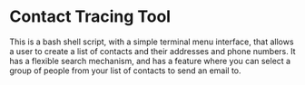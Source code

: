 # Contact Tracing Tool

This is a bash shell script, with a simple terminal menu interface, that allows a user to create a list of contacts and their addresses and phone numbers. It has a flexible search mechanism, and has a feature where you can select a group of people from your list of contacts to send an email to. 

